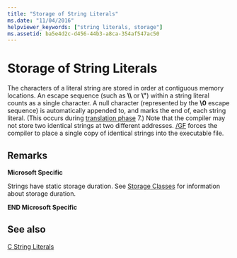 ```yaml
---
title: "Storage of String Literals"
ms.date: "11/04/2016"
helpviewer_keywords: ["string literals, storage"]
ms.assetid: ba5e4d2c-d456-44b3-a8ca-354af547ac50
---
```

# Storage of String Literals

The characters of a literal string are stored in order at contiguous memory locations. An escape sequence (such as **\\\\** or **\\"**) within a string literal counts as a single character. A null character (represented by the **\0** escape sequence) is automatically appended to, and marks the end of, each string literal. (This occurs during [translation phase](../preprocessor/phases-of-translation.md) 7.) Note that the compiler may not store two identical strings at two different addresses. [/GF](../build/reference/gf-eliminate-duplicate-strings.md) forces the compiler to place a single copy of identical strings into the executable file.

## Remarks

**Microsoft Specific**

Strings have static storage duration. See [Storage Classes](../c-language/c-storage-classes.md) for information about storage duration.

**END Microsoft Specific**

## See also

[C String Literals](../c-language/c-string-literals.md)
